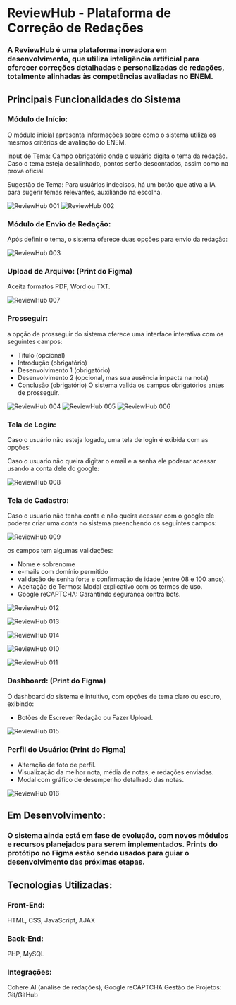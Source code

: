 # ReviewHub - Plataforma de Correção de Redações
### A ReviewHub é uma plataforma inovadora em desenvolvimento, que utiliza inteligência artificial para oferecer correções detalhadas e personalizadas de redações, totalmente alinhadas às competências avaliadas no ENEM.

## Principais Funcionalidades do Sistema

### Módulo de Início:
O módulo inicial apresenta informações sobre como o sistema utiliza os mesmos critérios de avaliação do ENEM.

input de Tema: Campo obrigatório onde o usuário digita o tema da redação. Caso o tema esteja desalinhado, pontos serão descontados, assim como na prova oficial.

Sugestão de Tema: Para usuários indecisos, há um botão que ativa a IA para sugerir temas relevantes, auxiliando na escolha.

![ReviewHub 001](https://github.com/user-attachments/assets/d082967f-7b63-4a5c-bcb7-96fac17e5ce9)
![ReviewHub 002](https://github.com/user-attachments/assets/313e9a30-3fb2-4a33-8d76-39a184b4a33c)


### Módulo de Envio de Redação:
Após definir o tema, o sistema oferece duas opções para envio da redação:

![ReviewHub 003](https://github.com/user-attachments/assets/a94c345d-f443-4463-a644-b2e0bd754bdd)


### Upload de Arquivo: (Print do Figma) 

Aceita formatos PDF, Word ou TXT.

![ReviewHub 007](https://github.com/user-attachments/assets/9e4d9ba2-d954-420e-91b1-6a701c337698)


### Prosseguir:

a opção de prosseguir do sistema oferece uma interface interativa com os seguintes campos:

- Título (opcional)
- Introdução (obrigatório)
- Desenvolvimento 1 (obrigatório)
- Desenvolvimento 2 (opcional, mas sua ausência impacta na nota)
- Conclusão (obrigatório)
O sistema valida os campos obrigatórios antes de prosseguir.

![ReviewHub 004](https://github.com/user-attachments/assets/68f34473-a5b1-469c-9948-57cb6848142b)
![ReviewHub 005](https://github.com/user-attachments/assets/c4b780cd-df85-45c7-b665-2930b3908ad5)
![ReviewHub 006](https://github.com/user-attachments/assets/6adac8e0-80ba-4a8c-936e-b5547945bd76)


### Tela de Login:

Caso o usuário não esteja logado, uma tela de login é exibida com as opções:

Caso o usuario não queira digitar o email e a senha ele poderar acessar usando a conta dele do google:

![ReviewHub 008](https://github.com/user-attachments/assets/8b5ca069-c604-4206-bab7-684c047bcf58)


### Tela de Cadastro:

Caso o usuario não tenha conta e não queira acessar com o google ele poderar criar uma conta no sistema preenchendo os seguintes campos:

![ReviewHub 009](https://github.com/user-attachments/assets/21053864-ba48-43e3-b0f5-271fef9a4e5d)

os campos tem algumas validações: 
- Nome e sobrenome
- e-mails com domínio permitido
- validação de senha forte e confirmação de idade (entre 08 e 100 anos).
- Aceitação de Termos: Modal explicativo com os termos de uso.
- Google reCAPTCHA: Garantindo segurança contra bots.
  
![ReviewHub 012](https://github.com/user-attachments/assets/dfa9e6cb-0839-4064-87ef-2198c92c0851)

![ReviewHub 013](https://github.com/user-attachments/assets/b9700d41-4c92-4901-a99d-1eb86c57d2f7)

![ReviewHub 014](https://github.com/user-attachments/assets/e1e05b1b-8919-45b2-96ce-f65706033348)

![ReviewHub 010](https://github.com/user-attachments/assets/b2979e3b-72db-4bde-9bc0-93e38b9733b8)

![ReviewHub 011](https://github.com/user-attachments/assets/3ebfb360-eba1-43c7-b9c9-979c0e386b91)

### Dashboard: (Print do Figma)

O dashboard do sistema é intuitivo, com opções de tema claro ou escuro, exibindo:

- Botões de Escrever Redação ou Fazer Upload.

![ReviewHub 015](https://github.com/user-attachments/assets/3c5a98d2-d98f-4c3f-98cb-a50be3c8ed54)



### Perfil do Usuário: (Print do Figma)

- Alteração de foto de perfil.
- Visualização da melhor nota, média de notas, e redações enviadas.
- Modal com gráfico de desempenho detalhado das notas.

![ReviewHub 016](https://github.com/user-attachments/assets/46ac2629-72ab-4f33-914e-8db7e39ba2d4)


## Em Desenvolvimento:
### O sistema ainda está em fase de evolução, com novos módulos e recursos planejados para serem implementados. Prints do protótipo no Figma estão sendo usados para guiar o desenvolvimento das próximas etapas.

## Tecnologias Utilizadas:

### Front-End: 
HTML, CSS, JavaScript, AJAX

### Back-End: 
PHP, MySQL

### Integrações: 
Cohere AI (análise de redações), Google reCAPTCHA
Gestão de Projetos: Git/GitHub
